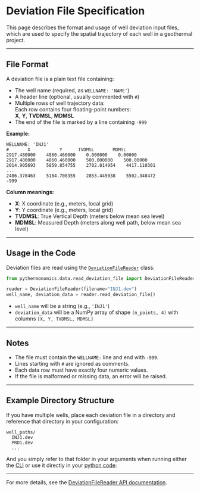# Deviation File Specification

This page describes the format and usage of well deviation input files, which are used to specify the spatial trajectory of each well in a geothermal project.

---

## File Format

A deviation file is a plain text file containing:

- The well name (required, as `WELLNAME: 'NAME'`)
- A header line (optional, usually commented with `#`)
- Multiple rows of well trajectory data:  
  Each row contains four floating-point numbers:  
  **X**, **Y**, **TVDMSL**, **MDMSL**
- The end of the file is marked by a line containing `-999`

**Example:**

```plaintext
WELLNAME: 'INJ1'
#       X           Y      TVDMSL       MDMSL
2917.480000    4860.460000    0.000000    0.00000
2917.480000    4860.460000    500.000000    500.00000
2014.905693    5859.854755    2702.014954    4417.110301
...
2486.378463    5184.708355    2853.445038    5502.348472
-999
```

**Column meanings:**
- **X**: X coordinate (e.g., meters, local grid)
- **Y**: Y coordinate (e.g., meters, local grid)
- **TVDMSL**: True Vertical Depth (meters below mean sea level)
- **MDMSL**: Measured Depth (meters along well path, below mean sea level)

---

## Usage in the Code

Deviation files are read using the [`DeviationFileReader`](../api/data/DeviationFileReader.md) class:

```python
from pythermonomics.data.read_deviation_file import DeviationFileReader

reader = DeviationFileReader(filename="INJ1.dev")
well_name, deviation_data = reader.read_deviation_file()
```

- `well_name` will be a string (e.g., `'INJ1'`)
- `deviation_data` will be a NumPy array of shape `(n_points, 4)` with columns `[X, Y, TVDMSL, MDMSL]`

---

## Notes

- The file must contain the `WELLNAME:` line and end with `-999`.
- Lines starting with `#` are ignored as comments.
- Each data row must have exactly four numeric values.
- If the file is malformed or missing data, an error will be raised.

---

## Example Directory Structure

If you have multiple wells, place each deviation file in a directory and reference that directory in your configuration:

```
well_paths/
  INJ1.dev
  PRD1.dev
  ...
```

And you simply refer to that folder in your arguments when running either the [CLI](../api/cli.md) or use it directly in your [python code](../api/geothermal_economics.md):

---

For more details, see the [DeviationFileReader API documentation](../api/data/DeviationFileReader.md).